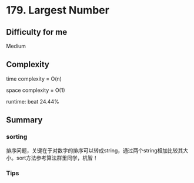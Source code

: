 # 179. Largest Number
## Difficulty for me
Medium

## Complexity
time complexity = O(n)

space complexity = O(1)

runtime: beat 24.44%

## Summary
### sorting

排序问题，关键在于对数字的排序可以转成string，通过两个string相加比较其大小。sort方法参考算法群里同学，机智！

### Tips

